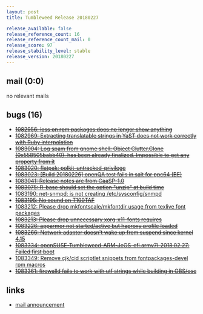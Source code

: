 ```yaml
---
layout: post
title: Tumbleweed Release 20180227

release_available: false
release_reference_count: 16
release_reference_count_mail: 0
release_score: 97
release_stability_level: stable
release_version: 20180227
---
```


## mail (0:0)

no relevant mails

## bugs (16)

<!--more-->

- ~~[1082956: less on rpm packages does no longer show anything](https://bugzilla.opensuse.org/show_bug.cgi?id=1082956)~~
- ~~[1082969: Extracting translatable strings in YaST does not work correctly with Ruby interpolation](https://bugzilla.opensuse.org/show_bug.cgi?id=1082969)~~
- ~~[1083004: Log spam from gnome shell: Object Clutter.Clone (0x558505babb40), has been already finalized. Impossible to get any property from it](https://bugzilla.opensuse.org/show_bug.cgi?id=1083004)~~
- ~~[1083020: flatpak: polkit-untracked-privilege](https://bugzilla.opensuse.org/show_bug.cgi?id=1083020)~~
- ~~[1083023: \[Build 20180226\] openQA test fails in salt  for ppc64 (BE)](https://bugzilla.opensuse.org/show_bug.cgi?id=1083023)~~
- ~~[1083041: Release notes are from CaaSP-1.0](https://bugzilla.opensuse.org/show_bug.cgi?id=1083041)~~
- ~~[1083075: R-base should set the option "unzip" at build time](https://bugzilla.opensuse.org/show_bug.cgi?id=1083075)~~
- [1083190: net-snmpd: is not creating /etc/sysconfig/snmpd](https://bugzilla.opensuse.org/show_bug.cgi?id=1083190)
- ~~[1083195: No sound on T100TAF](https://bugzilla.opensuse.org/show_bug.cgi?id=1083195)~~
- [1083212: Please drop mkfontscale/mkfontdir usage from texlive font packages](https://bugzilla.opensuse.org/show_bug.cgi?id=1083212)
- ~~[1083213: Please drop unnecessary xorg-x11-fonts requires](https://bugzilla.opensuse.org/show_bug.cgi?id=1083213)~~
- ~~[1083226: apparmor not started/active but haproxy profile loaded](https://bugzilla.opensuse.org/show_bug.cgi?id=1083226)~~
- ~~[1083266: Network adapter doesn't wake up from suspend since kernel 4.15](https://bugzilla.opensuse.org/show_bug.cgi?id=1083266)~~
- ~~[1083334: openSUSE-Tumbleweed-ARM-JeOS-efi.armv7l-2018.02.27: Failed first boot](https://bugzilla.opensuse.org/show_bug.cgi?id=1083334)~~
- [1083349: Remove cjk/cid scriptlet snippets from fontpackages-devel rpm macros](https://bugzilla.opensuse.org/show_bug.cgi?id=1083349)
- ~~[1083361: firewalld fails to work with utf strings while building in OBS/osc](https://bugzilla.opensuse.org/show_bug.cgi?id=1083361)~~



## links

- [mail announcement](https://lists.opensuse.org/opensuse-factory/2018-03/msg00003.html)
